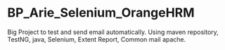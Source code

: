 # BP_Arie_Selenium_OrangeHRM
 
Big Project to test and send email automatically.
Using maven repository, TestNG, java, Selenium, Extent Report, Common mail apache.
